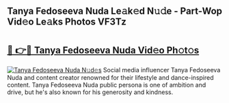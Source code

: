 ## Tanya Fedoseeva Nuda Le𝚊k𝚎d N𝚞𝚍e - Part-Wop Vid𝚎o Le𝚊ks Photos VF3Tz

# <h2><a href="http://fbdio6b.evod.top/?m=Tanya+Fedoseeva+Nuda">🔗 👉🔴 Tanya Fedoseeva Nuda Vid𝚎o Ph𝚘t𝚘s</a></h2>

[![Tanya Fedoseeva Nuda N𝚞d𝚎s](https://i.imgur.com/8V9OHl7.gif)](http://fbdio6b.evod.top/?m=Tanya+Fedoseeva+Nuda)
Social media influencer Tanya Fedoseeva Nuda and content creator renowned for their lifestyle and dance-inspired content. Tanya Fedoseeva Nuda public persona is one of ambition and drive, but he's also known for his generosity and kindness. 

